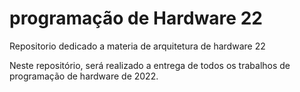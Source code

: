 # programação de Hardware 22


Repositorio dedicado a materia de arquitetura de hardware 22

Neste repositório, será realizado a entrega de todos os trabalhos de programação de hardware de 2022.
